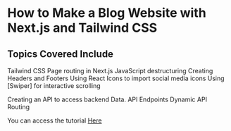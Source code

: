 # How to Make a Blog Website with Next.js and Tailwind CSS

## Topics Covered Include

Tailwind CSS
Page routing in Next.js
JavaScript destructuring
Creating Headers and Footers
Using React Icons to import social media icons
Using [Swiper] for interactive scrolling

Creating an API to access backend Data.
API Endpoints
Dynamic API Routing

You can access the tutorial [Here](https://www.youtube.com/watch?v=1T3GF6endl8)
